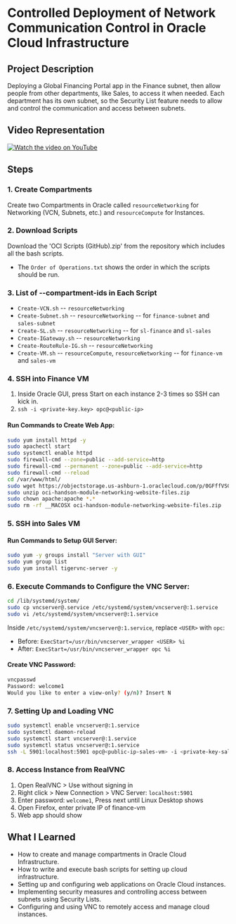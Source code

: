 
# Controlled Deployment of Network Communication Control in Oracle Cloud Infrastructure

## Project Description
Deploying a Global Financing Portal app in the Finance subnet, then allow people from other departments, like Sales, to access it when needed. Each department has its own subnet, so the Security List feature needs to allow and control the communication and access between subnets.

## Video Representation
[![Watch the video on YouTube](https://img.youtube.com/vi/zFRANayOAg4/0.jpg)](https://www.youtube.com/watch?v=zFRANayOAg4)

## Steps

### 1. Create Compartments
Create two Compartments in Oracle called `resourceNetworking` for Networking (VCN, Subnets, etc.) and `resourceCompute` for Instances.

### 2. Download Scripts
Download the 'OCI Scripts (GitHub).zip' from the repository which includes all the bash scripts.
- The `Order of Operations.txt` shows the order in which the scripts should be run.

### 3. List of --compartment-ids in Each Script
- `Create-VCN.sh` -- `resourceNetworking`
- `Create-Subnet.sh` -- `resourceNetworking` -- for `finance-subnet` and `sales-subnet`
- `Create-SL.sh` -- `resourceNetworking` -- for `sl-finance` and `sl-sales`
- `Create-IGateway.sh` -- `resourceNetworking`
- `Create-RouteRule-IG.sh` -- `resourceNetworking`
- `Create-VM.sh` -- `resourceCompute`, `resourceNetworking` -- for `finance-vm` and `sales-vm`

### 4. SSH into Finance VM
1. Inside Oracle GUI, press Start on each instance 2-3 times so SSH can kick in.
2. `ssh -i <private-key.key> opc@<public-ip>`

#### Run Commands to Create Web App:
```bash
sudo yum install httpd -y
sudo apachectl start
sudo systemctl enable httpd
sudo firewall-cmd --zone=public --add-service=http
sudo firewall-cmd --permanent --zone=public --add-service=http
sudo firewall-cmd --reload
cd /var/www/html/
sudo wget https://objectstorage.us-ashburn-1.oraclecloud.com/p/0GFffVSC0EF6-IAf1h6KiDDscR1izrV2q0mMZOeH9Gabm7dGGCj5U_Ybbr4a3MAs/n/idqfa2z2mift/b/bootcamp-oci/o/EN/oci-handson-module-networking-website-files.zip
sudo unzip oci-handson-module-networking-website-files.zip
sudo chown apache:apache *.*
sudo rm -rf __MACOSX oci-handson-module-networking-website-files.zip
```

### 5. SSH into Sales VM
#### Run Commands to Setup GUI Server:
```bash
sudo yum -y groups install "Server with GUI"
sudo yum group list
sudo yum install tigervnc-server -y
```

### 6. Execute Commands to Configure the VNC Server:
```bash
cd /lib/systemd/system/
sudo cp vncserver@.service /etc/systemd/system/vncserver@:1.service
sudo vi /etc/systemd/system/vncserver@:1.service
```
Inside `/etc/systemd/system/vncserver@:1.service`, replace `<USER>` with `opc`:
- Before: `ExecStart=/usr/bin/vncserver_wrapper <USER> %i`
- After: `ExecStart=/usr/bin/vncserver_wrapper opc %i`

#### Create VNC Password:
```bash
vncpasswd
Password: welcome1
Would you like to enter a view-only? (y/n)? Insert N
```

### 7. Setting Up and Loading VNC
```bash
sudo systemctl enable vncserver@:1.service
sudo systemctl daemon-reload
sudo systemctl start vncserver@:1.service
sudo systemctl status vncserver@:1.service
ssh -L 5901:localhost:5901 opc@<public-ip-sales-vm> -i <private-key-sales-vm>
```

### 8. Access Instance from RealVNC
1. Open RealVNC > Use without signing in
2. Right click > New Connection > VNC Server: `localhost:5901`
3. Enter password: `welcome1`, Press next until Linux Desktop shows
4. Open Firefox, enter private IP of finance-vm
5. Web app should show

## What I Learned
- How to create and manage compartments in Oracle Cloud Infrastructure.
- How to write and execute bash scripts for setting up cloud infrastructure.
- Setting up and configuring web applications on Oracle Cloud instances.
- Implementing security measures and controlling access between subnets using Security Lists.
- Configuring and using VNC to remotely access and manage cloud instances.
